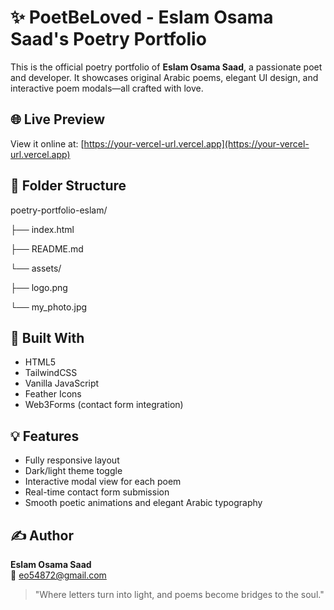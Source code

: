 # ✨ PoetBeLoved - Eslam Osama Saad's Poetry Portfolio

This is the official poetry portfolio of **Eslam Osama Saad**, a passionate poet and developer. It showcases original Arabic poems, elegant UI design, and interactive poem modals—all crafted with love.

## 🌐 Live Preview
View it online at: [https://your-vercel-url.vercel.app](https://your-vercel-url.vercel.app)

## 📂 Folder Structure
poetry-portfolio-eslam/

├── index.html

├── README.md

└── assets/

├── logo.png

└── my_photo.jpg

## 🎨 Built With
- HTML5
- TailwindCSS
- Vanilla JavaScript
- Feather Icons
- Web3Forms (contact form integration)

## 💡 Features
- Fully responsive layout
- Dark/light theme toggle
- Interactive modal view for each poem
- Real-time contact form submission
- Smooth poetic animations and elegant Arabic typography

## ✍️ Author
**Eslam Osama Saad**  
📧 [eo54872@gmail.com](mailto:eo54872@gmail.com)

> "Where letters turn into light, and poems become bridges to the soul."
